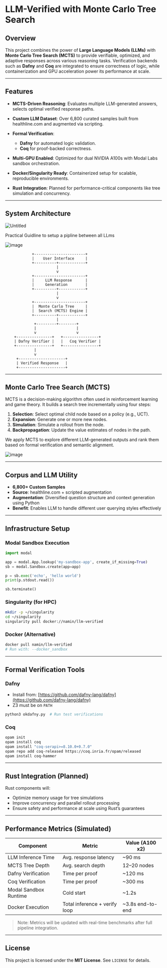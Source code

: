 # LLM-Verified with Monte Carlo Tree Search

## Overview

This project combines the power of **Large Language Models (LLMs)** with **Monte Carlo Tree Search (MCTS)** to provide verifiable, optimized, and adaptive responses across various reasoning tasks. Verification backends such as **Dafny** and **Coq** are integrated to ensure correctness of logic, while containerization and GPU acceleration power its performance at scale.

---

## Features

* **MCTS-Driven Reasoning**: Evaluates multiple LLM-generated answers, selects optimal verified response paths.
* **Custom LLM Dataset**: Over 6,800 curated samples built from healthline.com and augmented via scripting.
* **Formal Verification**:

  * **Dafny** for automated logic validation.
  * **Coq** for proof-backed correctness.
* **Multi-GPU Enabled**: Optimized for dual NVIDIA A100s with Modal Labs sandbox orchestration.
* **Docker/Singularity Ready**: Containerized setup for scalable, reproducible environments.
* **Rust Integration**: Planned for performance-critical components like tree simulation and concurrency.

---

## System Architecture
![Untitled](https://github.com/user-attachments/assets/f10b7ecf-e217-4fac-9e7e-45ba348d99ac)

Practical Guidline to setup a pipline between all LLms 

![image](https://github.com/user-attachments/assets/88cf7a95-6238-42e6-86dd-4e5803a3a9c8)


```plaintext
            +-----------------------+
            |    User Interface     |
            +----------+------------+
                       |
                       v
            +-----------------------+
            |     LLM Response      |
            |     Generation        |
            +----------+------------+
                       |
                       v
            +-----------------------+
            |  Monte Carlo Tree     |
            |  Search (MCTS) Engine |
            +----------+------------+
                       |
             +---------+--------+
             |                  |
             v                  v
    +----------------+   +----------------+
    | Dafny Verifier |   |   Coq Verifier |
    +----------------+   +----------------+
             |
             v
     +---------------------+
     | Verified Response   |
     +---------------------+
```

---

## Monte Carlo Tree Search (MCTS)

MCTS is a decision-making algorithm often used in reinforcement learning and game theory. It builds a search tree incrementally using four steps:

1. **Selection**: Select optimal child node based on a policy (e.g., UCT).
2. **Expansion**: Generate one or more new nodes.
3. **Simulation**: Simulate a rollout from the node.
4. **Backpropagation**: Update the value estimates of nodes in the path.

We apply MCTS to explore different LLM-generated outputs and rank them based on formal verification and semantic alignment.

![image](https://github.com/user-attachments/assets/3b729854-ce2e-4219-9819-85f3c198e9b9)

---

## Corpus and LLM Utility

* **6,800+ Custom Samples**
* **Source**: healthline.com + scripted augmentation
* **Augmentation**: Diversified question structure and context generation using Python
* **Benefit**: Enables LLM to handle different user querying styles effectively

---

## Infrastructure Setup

### Modal Sandbox Execution

```python
import modal

app = modal.App.lookup('my-sandbox-app', create_if_missing=True)
sb = modal.Sandbox.create(app=app)

p = sb.exec('echo', 'hello world')
print(p.stdout.read())

sb.terminate()
```

### Singularity (for HPC)

```bash
mkdir -p ~/singularity
cd ~/singularity
singularity pull docker://namin/llm-verified
```

### Docker (Alternative)

```bash
docker pull namin/llm-verified
# Run with: --docker_sandbox
```

---

## Formal Verification Tools

### Dafny

* Install from: [https://github.com/dafny-lang/dafny](https://github.com/dafny-lang/dafny)
* Z3 must be on `PATH`

```bash
python3 okdafny.py  # Run test verifications
```

### Coq

```bash
opam init
opam install coq
opam install "coq-serapi>=8.10.0+0.7.0"
opam repo add coq-released https://coq.inria.fr/opam/released
opam install coq-hammer
```

---

## Rust Integration (Planned)

Rust components will:

* Optimize memory usage for tree simulations
* Improve concurrency and parallel rollout processing
* Ensure safety and performance at scale using Rust’s guarantees

---

## Performance Metrics (Simulated)

| Component             | Metric                        | Value (A100 x2)   |
| --------------------- | ----------------------------- | ----------------- |
| LLM Inference Time    | Avg. response latency         | \~90 ms           |
| MCTS Tree Depth       | Avg. search depth             | 12–20 nodes       |
| Dafny Verification    | Time per proof                | \~120 ms          |
| Coq Verification      | Time per proof                | \~300 ms          |
| Modal Sandbox Runtime | Cold start                    | \~1.2s            |
| Docker Execution      | Total inference + verify loop | \~3.8s end-to-end |

> Note: Metrics will be updated with real-time benchmarks after full pipeline integration.

---

## License

This project is licensed under the **MIT License**. See `LICENSE` for details.

